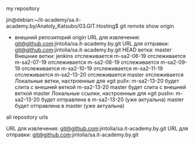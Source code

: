 my repository

jin@debian:~/it-academy/sa.it-academy.by/Anatoly_Katsubo/03.GIT.Hosting$ git remote show origin
* внешний репозиторий origin
  URL для извлечения: git@github.com:jintolia/sa.it-academy.by.git
    URL для отправки: git@github.com:jintolia/sa.it-academy.by.git
  HEAD ветка: master
  Внешние ветки:
    jenkins     отслеживается
    m-sa2-06-19 отслеживается
    m-sa2-07-19 отслеживается
    m-sa2-08-19 отслеживается
    m-sa2-09-19 отслеживается
    m-sa2-10-19 отслеживается
    m-sa2-11-19 отслеживается
    m-sa2-13-20 отслеживается
    master      отслеживается
  Локальные ветки, настроенные для «git pull»:
    m-sa2-13-20 будет слита с внешней веткой m-sa2-13-20
    master      будет слита с внешней веткой master
  Локальные ссылки, настроенные для «git push»:
    m-sa2-13-20 будет отправлена в m-sa2-13-20 (уже актуальна)
    master      будет отправлена в master      (уже актуальна)


all repository urls

 URL для извлечения: git@github.com:jintolia/sa.it-academy.by.git
 URL для отправки: git@github.com:jintolia/sa.it-academy.by.git



